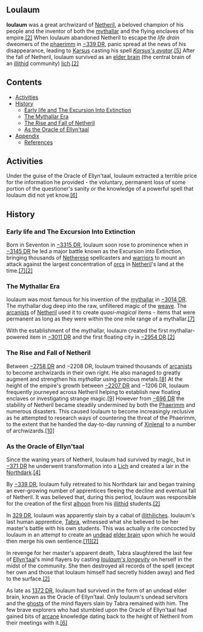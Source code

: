 ## Loulaum

**Ioulaum** was a great archwizard of [Netheril](https://forgottenrealms.fandom.com/wiki/Netheril "Netheril"), a beloved champion of his people and the inventor of both the [mythallar](https://forgottenrealms.fandom.com/wiki/Mythallar "Mythallar") and the flying enclaves of his empire.[[2]](https://forgottenrealms.fandom.com/wiki/Ioulaum#cite_note-LEoF-p101-2) When Ioulaum abandoned Netheril to escape the _life drain_ dweomers of the [phaerimm](https://forgottenrealms.fandom.com/wiki/Phaerimm "Phaerimm") in [−339 DR](https://forgottenrealms.fandom.com/wiki/-339_DR "-339 DR"), panic spread at the news of his disappearance, leading to [Karsus](https://forgottenrealms.fandom.com/wiki/Karsus "Karsus") casting his spell _[Karsus's avatar](https://forgottenrealms.fandom.com/wiki/Karsus%27s_avatar "Karsus's avatar")_.[[5]](https://forgottenrealms.fandom.com/wiki/Ioulaum#cite_note-N.EoM.2FWoN-p11-12-5) After the fall of Netheril, Ioulaum survived as an [elder brain](https://forgottenrealms.fandom.com/wiki/Elder_brain "Elder brain") (the central brain of an [illithid](https://forgottenrealms.fandom.com/wiki/Illithid "Illithid") community) [lich](https://forgottenrealms.fandom.com/wiki/Lich "Lich").[[2]](https://forgottenrealms.fandom.com/wiki/Ioulaum#cite_note-LEoF-p101-2)

## Contents

-   [Activities](https://forgottenrealms.fandom.com/wiki/Ioulaum#Activities)
-   [History](https://forgottenrealms.fandom.com/wiki/Ioulaum#History)
    -   [Early life and The Excursion Into Extinction](https://forgottenrealms.fandom.com/wiki/Ioulaum#Early_life_and_The_Excursion_Into_Extinction)
    -   [The Mythallar Era](https://forgottenrealms.fandom.com/wiki/Ioulaum#The_Mythallar_Era)
    -   [The Rise and Fall of Netheril](https://forgottenrealms.fandom.com/wiki/Ioulaum#The_Rise_and_Fall_of_Netheril)
    -   [As the Oracle of Ellyn'taal](https://forgottenrealms.fandom.com/wiki/Ioulaum#As_the_Oracle_of_Ellyn.27taal)
-   [Appendix](https://forgottenrealms.fandom.com/wiki/Ioulaum#Appendix)
    -   [References](https://forgottenrealms.fandom.com/wiki/Ioulaum#References)

## Activities

Under the guise of the Oracle of Ellyn'taal, Ioulaum extracted a terrible price for the information he provided - the voluntary, permanent loss of some portion of the questioner's sanity or the knowledge of a powerful spell that Ioulaum did not yet know.[[6]](https://forgottenrealms.fandom.com/wiki/Ioulaum#cite_note-LEoF-p102-6)

## History

### Early life and The Excursion Into Extinction

Born in Seventon in [−3315 DR](https://forgottenrealms.fandom.com/wiki/-3315_DR "-3315 DR"), Ioulaum soon rose to prominence when in [−3145 DR](https://forgottenrealms.fandom.com/wiki/-3145_DR "-3145 DR") he led a major battle known as the Excursion into Extinction, bringing thousands of [Netherese](https://forgottenrealms.fandom.com/wiki/Netherese "Netherese") spellcasters and [warriors](https://forgottenrealms.fandom.com/wiki/Warriors "Warriors") to mount an attack against the largest concentration of [orcs](https://forgottenrealms.fandom.com/wiki/Orcs "Orcs") in [Netheril](https://forgottenrealms.fandom.com/wiki/Netheril "Netheril")'s land at the time.[[7]](https://forgottenrealms.fandom.com/wiki/Ioulaum#cite_note-N.EoM.2FWoN-p6-7)[[2]](https://forgottenrealms.fandom.com/wiki/Ioulaum#cite_note-LEoF-p101-2)

### The Mythallar Era

Ioulaum was most famous for his invention of the [mythallar](https://forgottenrealms.fandom.com/wiki/Mythallar "Mythallar") in [−3014 DR](https://forgottenrealms.fandom.com/wiki/-3014_DR "-3014 DR"). The mythallar dug deep into the raw, unfiltered magic of the [weave](https://forgottenrealms.fandom.com/wiki/Weave "Weave"). The [arcanists](https://forgottenrealms.fandom.com/wiki/Arcanist "Arcanist") of [Netheril](https://forgottenrealms.fandom.com/wiki/Netheril "Netheril") used it to create _quasi-magical_ items - items that were permanent as long as they were within the one mile range of a mythallar.[[7]](https://forgottenrealms.fandom.com/wiki/Ioulaum#cite_note-N.EoM.2FWoN-p6-7)

With the establishment of the mythallar, Ioulaum created the first mythallar-powered item in [−3011 DR](https://forgottenrealms.fandom.com/wiki/-3011_DR "-3011 DR") and the first floating city in [−2954 DR](https://forgottenrealms.fandom.com/wiki/-2954_DR "-2954 DR").[[2]](https://forgottenrealms.fandom.com/wiki/Ioulaum#cite_note-LEoF-p101-2)

### The Rise and Fall of Netheril

Between [−2758 DR](https://forgottenrealms.fandom.com/wiki/-2758_DR "-2758 DR") and −2208 DR, Ioulaum trained thousands of [arcanists](https://forgottenrealms.fandom.com/wiki/Arcanist "Arcanist") to become archwizards in their own right. He also managed to greatly augment and strengthen his _mythallar_ using precious metals.[[8]](https://forgottenrealms.fandom.com/wiki/Ioulaum#cite_note-N.EoM.2FWoN-p77-8) At the height of the empire's growth between [−2207 DR](https://forgottenrealms.fandom.com/wiki/-2207_DR "-2207 DR") and −1206 DR, Ioulaum frequently journeyed across Netheril helping to establish new floating enclaves or investigating strange magic.[[9]](https://forgottenrealms.fandom.com/wiki/Ioulaum#cite_note-N.EoM.2FWoN-p77-78-9) However from [−696 DR](https://forgottenrealms.fandom.com/wiki/-696_DR "-696 DR") the stability of Netheril became steadily undermined by both the [Phaerimm](https://forgottenrealms.fandom.com/wiki/Phaerimm "Phaerimm") and numerous disasters. This caused Ioulaum to become increasingly reclusive as he attempted to research ways of countering the threat of the Phaerimm, to the extent that he handed the day-to-day running of [Xinlenal](https://forgottenrealms.fandom.com/wiki/Xinlenal "Xinlenal") to a number of archwizards.[[10]](https://forgottenrealms.fandom.com/wiki/Ioulaum#cite_note-N.EoM.2FWoN-p78-10)

### As the Oracle of Ellyn'taal

Since the waning years of Netheril, Ioulaum had survived by magic, but in [−371 DR](https://forgottenrealms.fandom.com/wiki/-371_DR "-371 DR") he underwent transformation into a [Lich](https://forgottenrealms.fandom.com/wiki/Lich "Lich") and created a lair in the [Northdark](https://forgottenrealms.fandom.com/wiki/Northdark "Northdark").[[4]](https://forgottenrealms.fandom.com/wiki/Ioulaum#cite_note-LEoF-p98-4)

By [−339 DR](https://forgottenrealms.fandom.com/wiki/-339_DR "-339 DR"), Ioulaum fully retreated to his Northdark lair and began training an ever-growing number of apprentices fleeing the decline and eventual fall of Netheril. It was believed that, during this period, Ioulaum was responsible for the creation of the first [alhoon](https://forgottenrealms.fandom.com/wiki/Alhoon "Alhoon") from his [illithid](https://forgottenrealms.fandom.com/wiki/Illithid "Illithid") students.[[2]](https://forgottenrealms.fandom.com/wiki/Ioulaum#cite_note-LEoF-p101-2)

In [329 DR](https://forgottenrealms.fandom.com/wiki/329_DR "329 DR"), Ioulaum was apparently slain by a cabal of [illithiliches](https://forgottenrealms.fandom.com/wiki/Alhoon "Alhoon"). Ioulaum's last human apprentice, [Tabra](https://forgottenrealms.fandom.com/wiki/Tabra "Tabra"), witnessed what she believed to be her master's battle with his own students. This was actually a rite concocted by Ioulaum in an attempt to create an [undead](https://forgottenrealms.fandom.com/wiki/Undead "Undead") [elder brain](https://forgottenrealms.fandom.com/wiki/Elder_brain "Elder brain") upon which he would then merge his own sentience.[[11]](https://forgottenrealms.fandom.com/wiki/Ioulaum#cite_note-LEoF-p99-11)[[2]](https://forgottenrealms.fandom.com/wiki/Ioulaum#cite_note-LEoF-p101-2)

In revenge for her master's apparent death, Tabra slaughtered the last few of [Ellyn'taal](https://forgottenrealms.fandom.com/wiki/Ellyn%27taal "Ellyn'taal")'s mind flayers by casting _[Ioulaum's longevity](https://forgottenrealms.fandom.com/wiki/Ioulaum%27s_longevity "Ioulaum's longevity")_ on herself in the midst of the community. She then destroyed all records of the spell (except her own and those that Ioulaum himself had secretly hidden away) and fled to the surface.[[2]](https://forgottenrealms.fandom.com/wiki/Ioulaum#cite_note-LEoF-p101-2)

As late as [1372 DR](https://forgottenrealms.fandom.com/wiki/1372_DR "1372 DR"), Ioulaum had survived in the form of an undead elder brain, known as the Oracle of Ellyn'taal. Only Ioulaum's undead servitors and the [ghosts](https://forgottenrealms.fandom.com/wiki/Ghosts "Ghosts") of the mind flayers slain by Tabra remained with him. The few brave explorers who had stumbled upon the Oracle of Ellyn'taal had gained bits of [arcane](https://forgottenrealms.fandom.com/wiki/Arcane "Arcane") knowledge dating back to the height of Netheril from their meetings with it.[[6]](https://forgottenrealms.fandom.com/wiki/Ioulaum#cite_note-LEoF-p102-6)